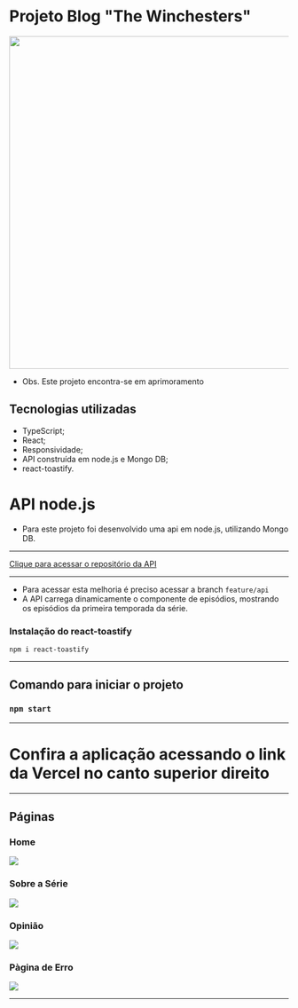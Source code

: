 # Projeto Blog "The Winchesters"

<p align="center">
<img width="600" src="./imagens/blog-winchesters.gif">
<p>

- Obs. Este projeto encontra-se em aprimoramento

## Tecnologias utilizadas

 - TypeScript;
 - React;
 - Responsividade;
 - API construída em node.js e Mongo DB;
 - react-toastify.

# API node.js

- Para este projeto foi desenvolvido uma api em node.js, utilizando Mongo DB.

<hr>

<a href='https://github.com/DanielaLeguari/api-nodejs-projetoblog'>Clique para acessar o repositório da API</a>

<hr>

- Para acessar esta melhoria é preciso acessar a branch `feature/api`
- A API carrega dinamicamente o componente de episódios, mostrando os episódios da primeira temporada da série.


### Instalação do react-toastify

`npm i react-toastify`

<hr>

## Comando para iniciar o projeto

### `npm start`


<hr>

# Confira a aplicação acessando o link da Vercel no canto superior direito

<hr>

## Páginas

### Home


![](./imagens/inicio.png)


### Sobre a Série


![](./imagens/sobreSerie.png)


### Opinião


![](./imagens/opiniao.png)


### Pàgina de Erro


![](./imagens/erro.png)


<hr>



